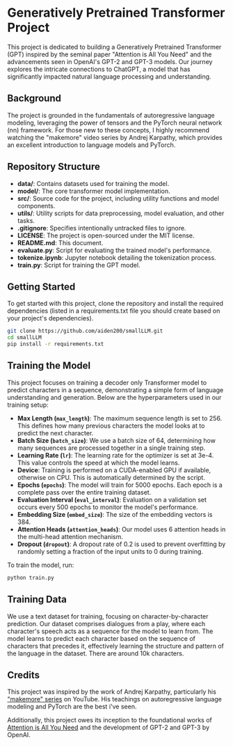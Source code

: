 # Generatively Pretrained Transformer Project

This project is dedicated to building a Generatively Pretrained Transformer (GPT) inspired by the seminal paper "Attention is All You Need" and the advancements seen in OpenAI's GPT-2 and GPT-3 models. Our journey explores the intricate connections to ChatGPT, a model that has significantly impacted natural language processing and understanding. 

## Background

The project is grounded in the fundamentals of autoregressive language modeling, leveraging the power of tensors and the PyTorch neural network (nn) framework. For those new to these concepts, I highly recommend watching the "makemore" video series by Andrej Karpathy, which provides an excellent introduction to language models and PyTorch.

## Repository Structure

- **data/**: Contains datasets used for training the model.
- **model/**: The core transformer model implementation.
- **src/**: Source code for the project, including utility functions and model components.
- **utils/**: Utility scripts for data preprocessing, model evaluation, and other tasks.
- **.gitignore**: Specifies intentionally untracked files to ignore.
- **LICENSE**: The project is open-sourced under the MIT license.
- **README.md**: This document.
- **evaluate.py**: Script for evaluating the trained model's performance.
- **tokenize.ipynb**: Jupyter notebook detailing the tokenization process.
- **train.py**: Script for training the GPT model.

## Getting Started

To get started with this project, clone the repository and install the required dependencies (listed in a requirements.txt file you should create based on your project's dependencies).

```bash
git clone https://github.com/aiden200/smallLLM.git
cd smallLLM
pip install -r requirements.txt
```

## Training the Model

This project focuses on training a decoder only Transformer model to predict characters in a sequence, demonstrating a simple form of language understanding and generation. Below are the hyperparameters used in our training setup:

- **Max Length (`max_length`)**: The maximum sequence length is set to 256. This defines how many previous characters the model looks at to predict the next character.
- **Batch Size (`batch_size`)**: We use a batch size of 64, determining how many sequences are processed together in a single training step.
- **Learning Rate (`lr`)**: The learning rate for the optimizer is set at 3e-4. This value controls the speed at which the model learns.
- **Device**: Training is performed on a CUDA-enabled GPU if available, otherwise on CPU. This is automatically determined by the script.
- **Epochs (`epochs`)**: The model will train for 5000 epochs. Each epoch is a complete pass over the entire training dataset.
- **Evaluation Interval (`eval_interval`)**: Evaluation on a validation set occurs every 500 epochs to monitor the model's performance.
- **Embedding Size (`embed_size`)**: The size of the embedding vectors is 384.
- **Attention Heads (`attention_heads`)**: Our model uses 6 attention heads in the multi-head attention mechanism.
- **Dropout (`dropout`)**: A dropout rate of 0.2 is used to prevent overfitting by randomly setting a fraction of the input units to 0 during training.


To train the model, run:
```bash
python train.py
```

## Training Data
We use a text dataset for training, focusing on character-by-character prediction. Our dataset comprises dialogues from a play, where each character's speech acts as a sequence for the model to learn from. The model learns to predict each character based on the sequence of characters that precedes it, effectively learning the structure and pattern of the language in the dataset. There are around 10k characters.

## Credits
This project was inspired by the work of Andrej Karpathy, particularly his ["makemore" series](https://www.youtube.com/watch?v=kCc8FmEb1nY&ab_channel=AndrejKarpathy) on YouTube. His teachings on autoregressive language modeling and PyTorch are the best i've seen.

Additionally, this project owes its inception to the foundational works of [Attention is All You Need](https://arxiv.org/abs/1706.03762) and the development of GPT-2 and GPT-3 by OpenAI.
